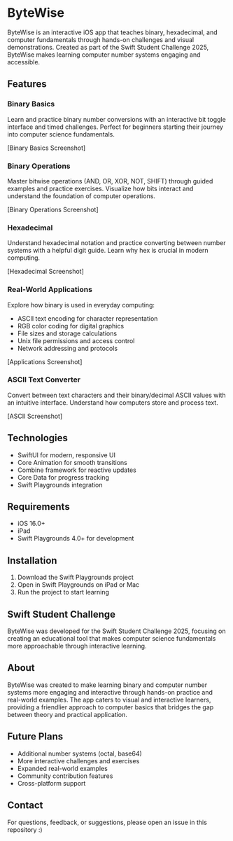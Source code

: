 # ByteWise

ByteWise is an interactive iOS app that teaches binary, hexadecimal, and computer fundamentals through hands-on challenges and visual demonstrations. Created as part of the Swift Student Challenge 2025, ByteWise makes learning computer number systems engaging and accessible.

## Features

### Binary Basics
Learn and practice binary number conversions with an interactive bit toggle interface and timed challenges. Perfect for beginners starting their journey into computer science fundamentals.

[Binary Basics Screenshot]

### Binary Operations 
Master bitwise operations (AND, OR, XOR, NOT, SHIFT) through guided examples and practice exercises. Visualize how bits interact and understand the foundation of computer operations.

[Binary Operations Screenshot]

### Hexadecimal
Understand hexadecimal notation and practice converting between number systems with a helpful digit guide. Learn why hex is crucial in modern computing.

[Hexadecimal Screenshot]

### Real-World Applications
Explore how binary is used in everyday computing:
- ASCII text encoding for character representation
- RGB color coding for digital graphics
- File sizes and storage calculations
- Unix file permissions and access control
- Network addressing and protocols

[Applications Screenshot]

### ASCII Text Converter
Convert between text characters and their binary/decimal ASCII values with an intuitive interface. Understand how computers store and process text.

[ASCII Screenshot]

## Technologies
- SwiftUI for modern, responsive UI
- Core Animation for smooth transitions
- Combine framework for reactive updates
- Core Data for progress tracking
- Swift Playgrounds integration

## Requirements
- iOS 16.0+
- iPad
- Swift Playgrounds 4.0+ for development

## Installation
1. Download the Swift Playgrounds project
2. Open in Swift Playgrounds on iPad or Mac
3. Run the project to start learning

## Swift Student Challenge
ByteWise was developed for the Swift Student Challenge 2025, focusing on creating an educational tool that makes computer science fundamentals more approachable through interactive learning.

## About
ByteWise was created to make learning binary and computer number systems more engaging and interactive through hands-on practice and real-world examples. The app caters to visual and interactive learners, providing a friendlier approach to computer basics that bridges the gap between theory and practical application.

## Future Plans
- Additional number systems (octal, base64)
- More interactive challenges and exercises
- Expanded real-world examples
- Community contribution features
- Cross-platform support

## Contact
For questions, feedback, or suggestions, please open an issue in this repository :)
